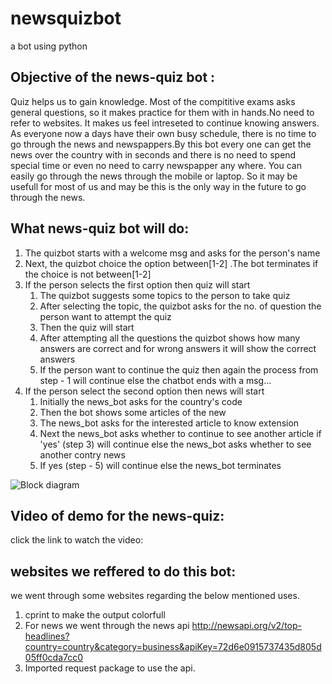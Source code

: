 # newsquizbot
a bot using python

## Objective of the news-quiz bot :

Quiz helps us to gain knowledge. Most of the compititive exams asks general questions, so it makes practice for them with in hands.No need to refer to websites. It makes us feel intreseted to continue knowing answers.
                As everyone now a days have their own busy schedule, there is no time to go through the news and newspappers.By this bot every one can get the news over the country with in seconds and there is no need to spend special time or even no need to carry newspapper any where. You can easily go through the news through the mobile or laptop.
                So it may be usefull for most of us and may be this is the only way in the future to go through the news.
            
## What news-quiz bot will do:
1. The quizbot starts with a welcome msg and asks for the person's name  
2. Next, the quizbot choice the option between[1-2] .The bot terminates if the choice is not between[1-2]
3. If the person selects the first option then quiz will start
   1. The quizbot suggests some topics to the person to take quiz
   2. After selecting the topic, the quizbot asks for the no. of question the person want to attempt the quiz
   3. Then the quiz will start
   4. After attempting all the questions the quizbot shows how many answers are correct and for wrong answers it will show the correct answers
   5. If the person want to continue the quiz then again the process from step - 1 will continue  else the chatbot ends with a msg... 
4. If the person select the second option then news will start
   1. Initially the  news_bot  asks  for  the  country's  code
   2. Then the bot shows some articles of the new
   3. The news_bot asks for the interested article to know extension
   4. Next the news_bot asks  whether to  continue to see another article if 'yes' (step 3) will continue else the news_bot asks whether to see another contry news
   5. If yes (step - 5) will continue else the news_bot terminates  
      
![Block diagram](https://github.com/pavistp/newsquizbot/blob/main/ss%20for%20ml.png)

## Video of demo for the news-quiz:
click the link to watch the video:

## websites we reffered to do this bot:
we went through some websites regarding the below mentioned uses.
1. cprint to make the output colorfull 
2. For news we went through the news api http://newsapi.org/v2/top-headlines?country=country&category=business&apiKey=72d6e0915737435d805d05ff0cda7cc0
3. Imported request package to use the api.
